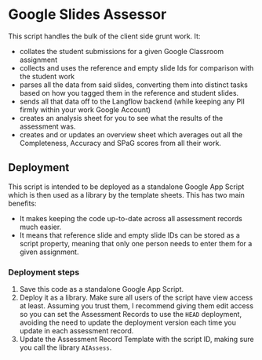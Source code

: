# Google Slides Assessor
This script handles the bulk of the client side grunt work. It:

 - collates the student submissions for a given Google Classroom assignment
 - collects and uses the reference and empty slide Ids for comparison with the student work
 - parses all the data from said slides, converting them into distinct tasks based on how you tagged them in the reference and student slides.
 - sends all that data off to the Langflow backend (while keeping any PII firmly within your work Google Account)
 - creates an analysis sheet for you to see what the results of the assessment was.
 - creates and or updates an overview sheet which averages out all the Completeness, Accuracy and SPaG scores from all their work.

## Deployment

This script is intended to be deployed as a standalone Google App Script which is then used as a library by the template sheets. This has two main benefits:

 - It makes keeping the code up-to-date across all assessment records much easier.
 - It means that reference slide and empty slide IDs can be stored as a script property, meaning that only one person needs to enter them for a given assignment.

### Deployment steps
 1. Save this code as a standalone Google App Script. 
 2. Deploy it as a library. Make sure all users of the script have view access at least. Assuming you trust them, I recommend giving them edit access so you can set the Assessment Records to use the `HEAD` deployment, avoiding the need to update the deployment version each time you update in each assessment record.
 3. Update the Assessment Record Template with the script ID, making sure you call the library `AIAssess`.
